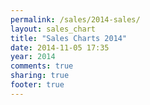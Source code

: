 ```yaml
---
permalink: /sales/2014-sales/
layout: sales_chart
title: "Sales Charts 2014"
date: 2014-11-05 17:35
year: 2014
comments: true
sharing: true
footer: true
---
```

